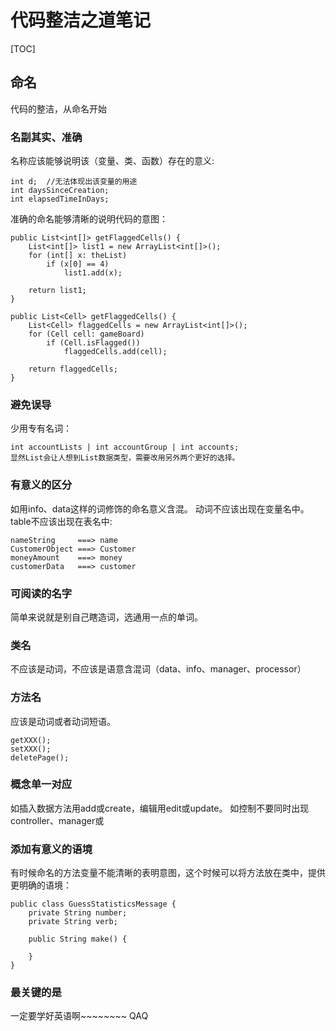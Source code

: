 # 代码整洁之道笔记

[TOC]

## 命名

代码的整洁，从命名开始

### 名副其实、准确

名称应该能够说明该（变量、类、函数）存在的意义:
```
int d;  //无法体现出该变量的用途
int daysSinceCreation;
int elapsedTimeInDays;
```

准确的命名能够清晰的说明代码的意图：
```
public List<int[]> getFlaggedCells() {
    List<int[]> list1 = new ArrayList<int[]>();
    for (int[] x: theList)
        if (x[0] == 4)
            list1.add(x);

    return list1;
}

public List<Cell> getFlaggedCells() {
    List<Cell> flaggedCells = new ArrayList<int[]>();
    for (Cell cell: gameBoard)
        if (Cell.isFlagged())
            flaggedCells.add(cell);

    return flaggedCells;
}
```

### 避免误导

少用专有名词：
```
int accountLists | int accountGroup | int accounts;
显然List会让人想到List数据类型，需要改用另外两个更好的选择。
```


### 有意义的区分

如用info、data这样的词修饰的命名意义含混。
动词不应该出现在变量名中。table不应该出现在表名中:
```
nameString     ===> name
CustomerObject ===> Customer
moneyAmount    ===> money
customerData   ===> customer
```


### 可阅读的名字

简单来说就是别自己瞎造词，选通用一点的单词。

### 类名

不应该是动词，不应该是语意含混词（data、info、manager、processor）

### 方法名

应该是动词或者动词短语。
```
getXXX();
setXXX();
deletePage();
```

### 概念单一对应

如插入数据方法用add或create，编辑用edit或update。
如控制不要同时出现controller、manager或

### 添加有意义的语境

有时候命名的方法变量不能清晰的表明意图，这个时候可以将方法放在类中，提供更明确的语境：
```
public class GuessStatisticsMessage {
    private String number;
    private String verb;

    public String make() {

    }
}
```

### 最关键的是

一定要学好英语啊~~~~~~~~ QAQ
